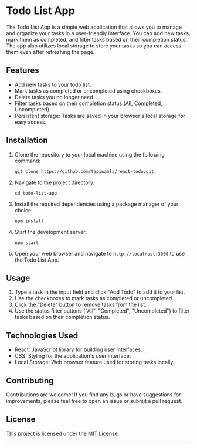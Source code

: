 # Todo List App

The Todo List App is a simple web application that allows you to manage and organize your tasks in a user-friendly interface. You can add new tasks, mark them as completed, and filter tasks based on their completion status. The app also utilizes local storage to store your tasks so you can access them even after refreshing the page.

## Features

- Add new tasks to your todo list.
- Mark tasks as completed or uncompleted using checkboxes.
- Delete tasks you no longer need.
- Filter tasks based on their completion status (All, Completed, Uncompleted).
- Persistent storage: Tasks are saved in your browser's local storage for easy access.

## Installation

1. Clone the repository to your local machine using the following command:

   ```
   git clone https://github.com/tapiwamla/react-todo.git
   ```

2. Navigate to the project directory:

   ```
   cd todo-list-app
   ```

3. Install the required dependencies using a package manager of your choice:

   ```
   npm install
   ```

4. Start the development server:

   ```
   npm start
   ```

5. Open your web browser and navigate to `http://localhost:3000` to use the Todo List App.

## Usage

1. Type a task in the input field and click "Add Todo" to add it to your list.
2. Use the checkboxes to mark tasks as completed or uncompleted.
3. Click the "Delete" button to remove tasks from the list.
4. Use the status filter buttons ("All", "Completed", "Uncompleted") to filter tasks based on their completion status.

## Technologies Used

- React: JavaScript library for building user interfaces.
- CSS: Styling for the application's user interface.
- Local Storage: Web browser feature used for storing tasks locally.

## Contributing

Contributions are welcome! If you find any bugs or have suggestions for improvements, please feel free to open an issue or submit a pull request.

## License

This project is licensed under the [MIT License](LICENSE).

---
